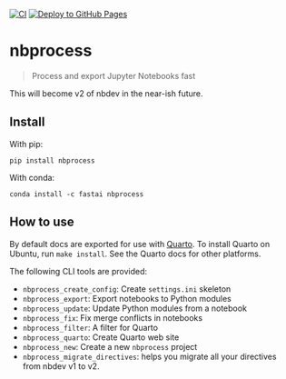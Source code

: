 
[![CI](https://github.com/fastai/nbprocess/actions/workflows/test.yaml/badge.svg)](https://github.com/fastai/nbprocess/actions/workflows/test.yaml)
[![Deploy to GitHub
Pages](https://github.com/fastai/nbprocess/actions/workflows/deploy.yaml/badge.svg)](https://github.com/fastai/nbprocess/actions/workflows/deploy.yaml)

# nbprocess

> Process and export Jupyter Notebooks fast

This will become v2 of nbdev in the near-ish future.

## Install

With pip:

    pip install nbprocess

With conda:

    conda install -c fastai nbprocess

## How to use

By default docs are exported for use with [Quarto](https://quarto.org/).
To install Quarto on Ubuntu, run `make install`. See the Quarto docs for
other platforms.

The following CLI tools are provided:

-   `nbprocess_create_config`: Create `settings.ini` skeleton
-   `nbprocess_export`: Export notebooks to Python modules
-   `nbprocess_update`: Update Python modules from a notebook
-   `nbprocess_fix`: Fix merge conflicts in notebooks
-   `nbprocess_filter`: A filter for Quarto
-   `nbprocess_quarto`: Create Quarto web site
-   `nbprocess_new`: Create a new `nbprocess` project
-   `nbprocess_migrate_directives`: helps you migrate all your
    directives from nbdev v1 to v2.
